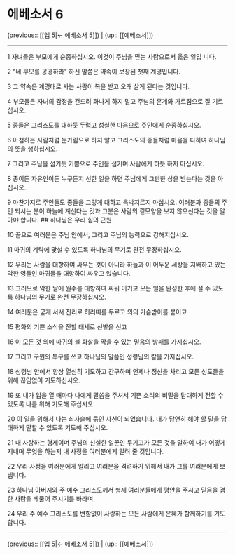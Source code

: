 # 에베소서 6

(previous:: [[엡 5|← 에베소서 5]]) | (up:: [[에베소서]])

***




1 
자녀들은 부모에게 순종하십시오. 이것이 주님을 믿는 사람으로서 옳은 일입 니다. 



2 
"네 부모를 공경하라" 하신 말씀은 약속이 보장된 첫째 계명입니다. 



3 
그 약속은 계명대로 사는 사람이 복을 받고 오래 살게 된다는 것입니다. 



4 
부모들은 자녀의 감정을 건드려 화나게 하지 말고 주님의 훈계와 가르침으로 잘 기르십시오. 



5 
종들은 그리스도를 대하듯 두렵고 성실한 마음으로 주인에게 순종하십시오. 



6 
아첨하는 사람처럼 눈가림으로 하지 말고 그리스도의 종들처럼 마음을 다하여 하나님의 뜻을 행하십시오. 



7 
그리고 주님을 섬기듯 기쁨으로 주인을 섬기며 사람에게 하듯 하지 마십시오. 



8 
종이든 자유인이든 누구든지 선한 일을 하면 주님에게 그만한 상을 받는다는 것을 아십시오. 



9 
마찬가지로 주인들도 종들을 그렇게 대하고 윽박지르지 마십시오. 여러분과 종들의 주인 되시는 분이 하늘에 계신다는 것과 그분은 사람의 겉모양을 보지 않으신다는 것을 알아야 합니다. ## 하나님은 우리 힘의 근원 



10 
끝으로 여러분은 주님 안에서, 그리고 주님의 능력으로 강해지십시오. 



11 
마귀의 계략에 맞설 수 있도록 하나님의 무기로 완전 무장하십시오. 



12 
우리는 사람을 대항하여 싸우는 것이 아니라 하늘과 이 어두운 세상을 지배하고 있는 악한 영들인 마귀들을 대항하여 싸우고 있습니다. 



13 
그러므로 악한 날에 원수를 대항하여 싸워 이기고 모든 일을 완성한 후에 설 수 있도록 하나님의 무기로 완전 무장하십시오. 



14 
여러분은 굳게 서서 진리로 허리띠를 두르고 의의 가슴받이를 붙이고 



15 
평화의 기쁜 소식을 전할 태세로 신발을 신고 



16 
이 모든 것 외에 마귀의 불 화살을 막을 수 있는 믿음의 방패를 가지십시오. 



17 
그리고 구원의 투구를 쓰고 하나님의 말씀인 성령님의 칼을 가지십시오. 



18 
성령님 안에서 항상 열심히 기도하고 간구하며 언제나 정신을 차리고 모든 성도들을 위해 끊임없이 기도하십시오. 



19 
또 내가 입을 열 때마다 나에게 말씀을 주셔서 기쁜 소식의 비밀을 담대하게 전할 수 있도록 나를 위해 기도해 주십시오. 



20 
이 일을 위해서 나는 쇠사슬에 묶인 사신이 되었습니다. 내가 당연히 해야 할 말을 담대하게 말할 수 있도록 기도해 주십시오. 



21 
내 사랑하는 형제이며 주님의 신실한 일꾼인 두기고가 모든 것을 말하여 내가 어떻게 지내며 무엇을 하는지 내 사정을 여러분에게 알려 줄 것입니다. 



22 
우리 사정을 여러분에게 알리고 여러분을 격려하기 위해서 내가 그를 여러분에게 보냅니다. 



23 
하나님 아버지와 주 예수 그리스도께서 형제 여러분들에게 평안을 주시고 믿음을 겸한 사랑을 베풀어 주시기를 바라며 



24 
우리 주 예수 그리스도를 변함없이 사랑하는 모든 사람에게 은혜가 함께하기를 기도합니다.

***

(previous:: [[엡 5|← 에베소서 5]]) | (up:: [[에베소서]])

